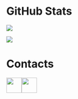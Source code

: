 # GitHub Stats

![](https://github-readme-stats.vercel.app/api?username=Its-LALOL&hide=contribs&show_icons=true&theme=tokyonight)

![](https://github-readme-stats.vercel.app/api/top-langs/?username=Its-LALOL&theme=tokyonight&layout=compact)


# Contacts
[<img src='https://upload.wikimedia.org/wikipedia/commons/thumb/0/09/YouTube_full-color_icon_%282017%29.svg/2560px-YouTube_full-color_icon_%282017%29.svg.png' height='40'>](https://www.youtube.com/channel/UCrPxV_35vSAQ_kvtrO-zVTA)[<img src='https://avatars.githubusercontent.com/u/39399893?s=280&v=4' height='40'>](https://guilded.gg/LALOL)
